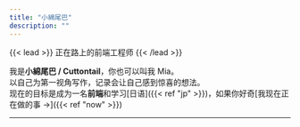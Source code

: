 ```yaml
---
title: "小綿尾巴"
description: ""
---
```


{{< lead >}} 正在路上的前端工程师 {{< /lead >}}

我是**小綿尾巴 / Cuttontail**，你也可以叫我 Mia。  
以自己为第一视角写作，记录会让自己感到惊喜的想法。  
现在的目标是成为一名**前端**和学习[日语]({{< ref "jp" >}})，如果你好奇[我现在正在做的事 →]({{< ref "now" >}})

---